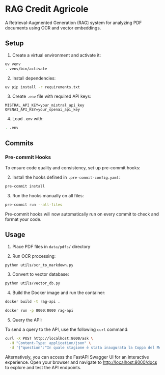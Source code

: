 # RAG Credit Agricole

A Retrieval-Augmented Generation (RAG) system for analyzing PDF documents using OCR and vector embeddings.

## Setup

1. Create a virtual environment and activate it:
```bash
uv venv
. venv/bin/activate
```

2. Install dependencies:
```bash
uv pip install -r requirements.txt
```

3. Create `.env` file with required API keys:
```
MISTRAL_API_KEY=your_mistral_api_key
OPENAI_API_KEY=your_openai_api_key
```
4. Load `.env` with:
```bash
. .env
```

## Commits

### Pre-commit Hooks

To ensure code quality and consistency, set up pre-commit hooks:

2. Install the hooks defined in `.pre-commit-config.yaml`:
  ```bash
  pre-commit install
  ```

3. Run the hooks manually on all files:
  ```bash
  pre-commit run --all-files
  ```

Pre-commit hooks will now automatically run on every commit to check and format your code.

## Usage

1. Place PDF files in `data/pdfs/` directory

2. Run OCR processing:
```bash
python utils/ocr_to_markdown.py
```

3. Convert to vector database:
```bash
python utils/vector_db.py
```

4. Build the Docker image and run the container:
```bash
docker build -t rag-api .

docker run -p 8000:8000 rag-api
```

5. Query the API:

  To send a query to the API, use the following `curl` command:
  ```bash
  curl -X POST http://localhost:8000/ask \
    -H "Content-Type: application/json" \
    -d '{"question":"In quale stagione è stata inaugurata la Coppa del Mondo di sci alpino?"}'
  ```

  Alternatively, you can access the FastAPI Swagger UI for an interactive experience. Open your browser and navigate to [http://localhost:8000/docs](http://localhost:8000/docs) to explore and test the API endpoints.
